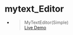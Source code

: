 ﻿# mytext_Editor

- >MyTextEditor(Simple)<br><a href = "https://Nachiket-072005.github.io/mytext_Editor/src/">Live Demo</a>
